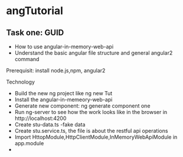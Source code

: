 # angTutorial
<h2>Task one: GUID</h2>
<ul>
  <li>How to use angular-in-memory-web-api </li>
  <li>Understand the basic angular file structure and general angular2 command</li>
</ul>
<p>Prerequisit: install node.js,npm, angular2</p>
<p>Technology</p>
<ul>
	<li>Build the new ng project like ng new Tut</li>
	<li>Install the angular-in-memeory-web-api</li>
	<li>Generate new component: ng generate component one</li>
	<li>Run ng-server to see how the work looks like in the browser in http://localhost:4200</li>
	<li>Create stu-data.ts -fake data</li>
	<li>Create stu.service.ts, the file is about the restful api operations</li>
	<li>Import HttopModule,HttpClientModule,InMemoryWebApiModule in app.module</li>
	<li></li>
</ul>
 
